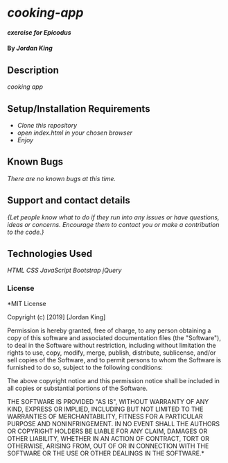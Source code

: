 # _cooking-app_

#### _exercise for Epicodus_

#### By _**Jordan King**_

## Description

_cooking app_



## Setup/Installation Requirements

* _Clone this repository_
* _open index.html in your chosen browser_
* _Enjoy_

## Known Bugs

_There are no known bugs at this time._

## Support and contact details

_{Let people know what to do if they run into any issues or have questions, ideas or concerns.  Encourage them to contact you or make a contribution to the code.}_

## Technologies Used

_HTML_
_CSS_
_JavaScript_
_Bootstrap_
_jQuery_


### License

*MIT License

Copyright (c) [2019] [Jordan King]

Permission is hereby granted, free of charge, to any person obtaining a copy
of this software and associated documentation files (the "Software"), to deal
in the Software without restriction, including without limitation the rights
to use, copy, modify, merge, publish, distribute, sublicense, and/or sell
copies of the Software, and to permit persons to whom the Software is
furnished to do so, subject to the following conditions:

The above copyright notice and this permission notice shall be included in all
copies or substantial portions of the Software.

THE SOFTWARE IS PROVIDED "AS IS", WITHOUT WARRANTY OF ANY KIND, EXPRESS OR
IMPLIED, INCLUDING BUT NOT LIMITED TO THE WARRANTIES OF MERCHANTABILITY,
FITNESS FOR A PARTICULAR PURPOSE AND NONINFRINGEMENT. IN NO EVENT SHALL THE
AUTHORS OR COPYRIGHT HOLDERS BE LIABLE FOR ANY CLAIM, DAMAGES OR OTHER
LIABILITY, WHETHER IN AN ACTION OF CONTRACT, TORT OR OTHERWISE, ARISING FROM,
OUT OF OR IN CONNECTION WITH THE SOFTWARE OR THE USE OR OTHER DEALINGS IN THE
SOFTWARE.*
